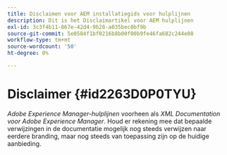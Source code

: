 ```yaml
---
title: Disclaimen voor AEM installatiegids voor hulplijnen
description: Dit is het Disclaimartikel voor AEM hulplijnen
exl-id: 3c3f4b11-867e-42d4-9b28-a035bec0bf9b
source-git-commit: 5e0584f1bf0216b8b00f00b9fe46fa682c244e08
workflow-type: tm+mt
source-wordcount: '50'
ht-degree: 0%

---
```


# Disclaimer {#id2263D0P0TYU}

*Adobe Experience Manager-hulplijnen* voorheen als *XML Documentation voor Adobe Experience Manager*. Houd er rekening mee dat bepaalde verwijzingen in de documentatie mogelijk nog steeds verwijzen naar eerdere branding, maar nog steeds van toepassing zijn op de huidige aanbieding.
